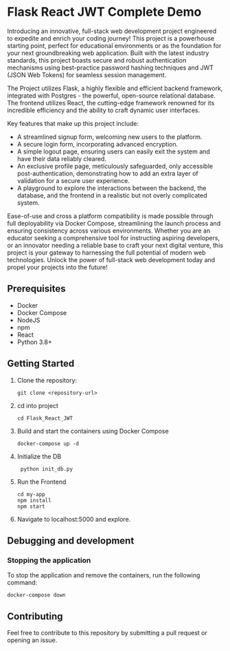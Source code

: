 # Flask React JWT Complete Demo
Introducing an innovative, full-stack web development project engineered to expedite and enrich your coding journey! 
This project is a powerhouse starting point, perfect for educational environments 
or as the foundation for your next groundbreaking web application. 
Built with the latest industry standards, this project boasts secure and robust authentication mechanisms 
using best-practice password hashing techniques and JWT (JSON Web Tokens) for seamless session management.

The Project utilizes Flask, a highly flexible and efficient backend framework, integrated with Postgres - the powerful, open-source relational database. 
The frontend utilizes React, the cutting-edge framework renowned for its incredible efficiency and the ability to craft dynamic user interfaces.

Key features that make up this project include:
- A streamlined signup form, welcoming new users to the platform.
- A secure login form, incorporating advanced encryption.
- A simple logout page, ensuring users can easily exit the system and have their data reliably cleared.
- An exclusive profile page, meticulously safeguarded, only accessible post-authentication,
demonstrating how to add an extra layer of validation for a secure user experience.
- A playground to explore the interactions between the backend, the database, and the frontend in a realistic 
but not overly complicated system.

Ease-of-use and cross a platform compatibility is made possible through full deployability via Docker Compose, 
streamlining the launch process and ensuring consistency across various environments. 
Whether you are an educator seeking a comprehensive tool for instructing aspiring developers, or 
an innovator needing a reliable base to craft your next digital venture, 
this project is your gateway to harnessing the full potential of modern web technologies.
Unlock the power of full-stack web development today and propel your projects into the future!

## Prerequisites
- Docker 
- Docker Compose
- NodeJS
- npm
- React
- Python 3.8+


## Getting Started

1. Clone the repository:

   ```shell
   git clone <repository-url>
   
2. cd into project
   ```shell
   cd Flask_React_JWT

3. Build and start the containers using Docker Compose
   ```shell
   docker-compose up -d

4. Initialize the DB
   ```shell
    python init_db.py

5. Run the Frontend
   ```shell 
   cd my-app
   npm install
   npm start
   ```

6. Navigate to localhost:5000 and explore.

## Debugging and development
### Stopping the application
To stop the application and remove the containers, run the following command:
   ```shell
   docker-compose down
  ```

## Contributing
Feel free to contribute to this repository by submitting a pull request or opening an issue.
